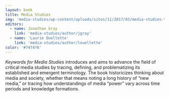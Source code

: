 ```yaml
---
layout: book
title: Media Studies
img: 'media-studies/wp-content/uploads/sites/11/2017/03/media-studies-thumbnail.jpg'
editors:
  - name: Jonathan Gray
    link: 'media-studies/author/jgray'
  - name: 'Laurie Ouellette'
    link: 'media-studies/author/louellette'
color: '#747476'
---
```

*Keywords for Media Studies* introduces and aims to advance the field of critical media studies by tracing, defining, and problematizing its established and emergent terminology.  The book historicizes thinking about media and society, whether that means noting a long history of “new media,” or tracing how understandings of media “power” vary across time periods and knowledge formations.
